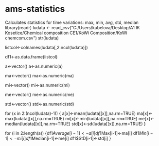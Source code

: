 # ams-statistics
Calculates statistics for time variations: max, min, avg, std, median
library(readr)
ludata <- read_csv("C:/Users/kubelova/Desktop/A1 IK Kosetice/Chemical composition CE1/KoWi Composition/KoWi chemcom.csv")
str(ludata)

listcol<-colnames(ludata[,2:ncol(ludata)])

df1<-as.data.frame(listcol)



a<-vector()
a<-as.numeric(a)

ma<-vector()
ma<-as.numeric(ma)

mi<-vector()
mi<-as.numeric(mi)

me<-vector()
me<-as.numeric(me)

std<-vector()
std<-as.numeric(std)



for (x in 2:(ncol(ludata)-1)) 
  {
  a[x]<-mean(ludata[[x]],na.rm=TRUE)
  ma[x]<-max(ludata[[x]],na.rm=TRUE)
  mi[x]<-min(ludata[[x]],na.rm=TRUE)
  me[x]<-median(ludata[[x]],na.rm=TRUE)
  std[x]<-sd(ludata[[x]],na.rm=TRUE)
}


for (i in 2:length(a))
{df1$Average[i-1]<-a[i]
df1$Max[i-1]<-ma[i]
df1$Min[i-1]<-mi[i]
df1$Median[i-1]<-me[i]
df1$StD[i-1]<-std[i]
}
